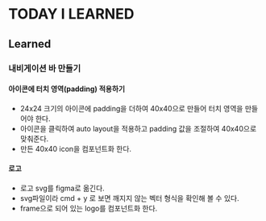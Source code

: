 # TODAY I LEARNED

## Learned

### 내비게이션 바 만들기

#### 아이콘에 터치 영역(padding) 적용하기

- 24x24 크기의 아이콘에 padding을 더하여 40x40으로 만들어 터치 영역을 만들어야 한다.
- 아이콘을 클릭하여 auto layout을 적용하고 padding 값을 조절하여 40x40으로 맞춰준다.
- 만든 40x40 icon을 컴포넌트화 한다.

#### 로고

- 로고 svg를 figma로 옮긴다.
- svg파일이라 cmd + y 로 보면 깨지지 않는 벡터 형식을 확인해 볼 수 있다.
- frame으로 되어 있는 logo를 컴포넌트화 한다.


